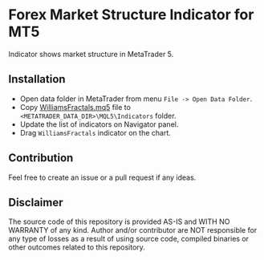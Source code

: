 # Forex Market Structure Indicator for MT5
Indicator shows market structure in MetaTrader 5.

## Installation
- Open data folder in MetaTrader from menu `File -> Open Data Folder`.
- Copy [WilliamsFractals.mq5](MQL5/Indicators/WilliamsFractals.mq5) file to `<METATRADER_DATA_DIR>\MQL5\Indicators` folder.
- Update the list of indicators on Navigator panel.
- Drag `WilliamsFractals` indicator on the chart.

## Contribution
Feel free to create an issue or a pull request if any ideas.

## Disclaimer
The source code of this repository is provided AS-IS and WITH NO WARRANTY of any kind.
Author and/or contributor are NOT responsible for any type of losses as a result of using source code, 
compiled binaries or other outcomes related to this repository.
